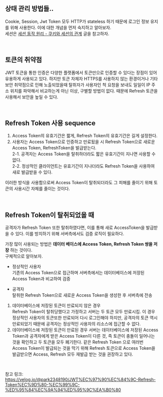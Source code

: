 ## 상태 관리 방법들..

Cookie, Session, Jwt Token 모두 HTTP가 stateless 하기 때문에 로그인 정보 유지를 위해 사용한다. 
이에 대한 개념을 먼저 숙지하고 알아보자.   
세션은 [세션 동작 원리 - 쿠키와 세션의 관계](https://thecodinglog.github.io/web/2020/08/11/what-is-session.html) 글을 참고하자. 

</br>

## 토큰의 취약점

JWT 토큰을 통한 인증은 다양한 플랫폼에서 토큰만으로 인증할 수 있다는 장점이 있어 유용하게 사용되고 있다. 하지만 토큰 자체자 HTTPS를 사용하지 않는 환경이거나 기타 보안 취약점으로 인해 노출되었을때 탈취자가 사용자인 척 요청을 보내도 일일이 IP 주소 위치를 파악해서 비교하는게 아닌 이상, 구별할 방법이 없다. 때문에 Refresh 토큰을 사용해서 보안을 높일 수 있다. 

</br>

## Refresh Token 사용 sequence

1. Access Token의 유효기간은 짧게, Refresh Token의 유효기간은 길게 설정한다.
2. 사용자는 Access Token으로 인증하고 만료됬을 시 Refresh Token으로 새로운 Access Token, RefreshToken을 발급받는다.   
2-1. 공격자는 Access Token을 탈취하더라도 짧은 유효기간이 지나면 사용할 수 없다.    
2-2. 정상적인 클라이언트는 유효기간이 지나더라도 Refresh Token을 사용하여 새로 발급받을 수 있다.    

이러한 방식을 사용함으로써 Access Token이 탈취되더라도 그 피해를 줄이기 위해 토큰의 사용시간 자체를 줄이는 것이다. 

</br>

## Refresh Token이 탈취되었을 때

공격자가 Refresh Token 또한 탈취하였다면, 이를 통해 새로 AccessToken을 발급받을 수 있다. 이를 방지하기 위해 서버측에서도 검증 로직이 필요하다. 
    
가장 많이 사용되는 방법은 **데이터 베이스에 Access Token, Refresh Token 쌍을 저장** 하는 것이다.    
구체적으로 알아보자. 

* 정상적인 사용자   
기존의 Access Token으로 접근하며 서버측에서는 데이터베이스에 저장된 Access Token과 비교하여 검증

* 공격자   
탈취한 Refresh Token으로 새로운 Access Token을 생성한 후 서버측에 전송
1) 데이터베이스에 저장된 토큰이 만료되지 않은 경우    
Refresh Token이 탈취당했다고 가정하고 서버는 두 토큰 모두 만료시킴. 이 경우 정상적인 사용자의 토큰또한 만료되어 다시 로그인해야 하지만, 공격자의 토큰 역시 만료되었기 때문에 공격자는 정상적인 사용자의 리소스에 접근할 수 없다. 
2) 데이터베이스에 저장된 토큰이 만료된 경우 
서버는 데이터베이스에 저장된 Access Token과 공격자에게 받은 Access Token이 다른 것, 즉 토큰이 충돌이 일어나는 것을 확인하고 두 토큰을 모두 폐기한다. 같은 Refresh Token 으로 여러번 Access Token이 발급되는 것을 막기 위해 Refresh 토큰으로 Access Token을 발급받으면 Access, Refresh 모두 재발급 받는 것을 권장하고 있다.  



</br>

참고 링크:   
https://velog.io/@park2348190/JWT%EC%97%90%EC%84%9C-Refresh-Token%EC%9D%80-%EC%99%9C-%ED%95%84%EC%9A%94%ED%95%9C%EA%B0%80   
